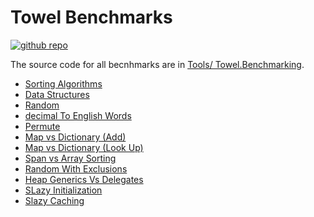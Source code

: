 # Towel Benchmarks

<a href="https://github.com/ZacharyPatten/Towel" alt="Github Repository"><img alt="github repo" src="https://img.shields.io/badge/github-repo-black?logo=github&amp;style=flat" title="Go To Github Repo" alt="Github Repository"></a>

The source code for all becnhmarks are in [Tools/ Towel.Benchmarking](https://github.com/ZacharyPatten/Towel/tree/main/Tools/Towel_Benchmarking).

- [Sorting Algorithms](SortBenchmarks.md)
- [Data Structures](DataStructuresBenchmarks.md)
- [Random](RandomBenchmarks.md)
- [decimal To English Words](ToEnglishWordsBenchmarks.md)
- [Permute](PermuteBenchmarks.md)
- [Map vs Dictionary (Add)](MapVsDictionaryAddBenchmarks.md)
- [Map vs Dictionary (Look Up)](MapVsDictionaryLookUpBenchmarks.md)
- [Span vs Array Sorting](SpanVsArraySortingBenchmarks.md)
- [Random With Exclusions](RandomWithExclusionsBenchmarks.md)
- [Heap Generics Vs Delegates](HeapGenericsVsDelegatesBenchmarks.md)
- [SLazy Initialization](SLazyInitializationBenchmarks.md)
- [Slazy Caching](SLazyCachingBenchmarks.md)
